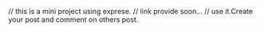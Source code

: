 // this is a mini project using exprese.
// link provide soon...
// use it.Create your post and comment on others post.